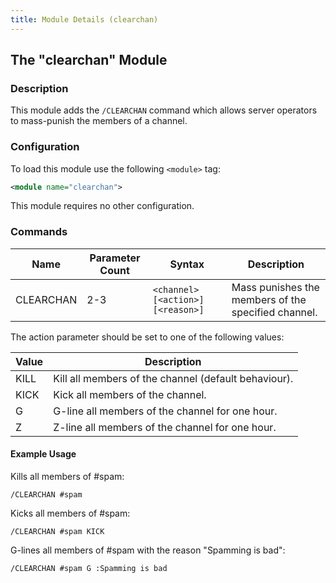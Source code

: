 ```yaml
---
title: Module Details (clearchan)
---
```


## The "clearchan" Module

### Description

This module adds the `/CLEARCHAN` command which allows server operators to mass-punish the members of a channel.

### Configuration

To load this module use the following `<module>` tag:

```xml
<module name="clearchan">
```

This module requires no other configuration.

### Commands

Name      | Parameter Count | Syntax                            | Description
--------- | --------------- | --------------------------------- | -----------
CLEARCHAN | 2-3             | `<channel> [<action>] [<reason>]` | Mass punishes the members of the specified channel.

The action parameter should be set to one of the following values:

Value | Description
----- | -----------
KILL  | Kill all members of the channel (default behaviour).
KICK  | Kick all members of the channel.
G     | G-line all members of the channel for one hour.
Z     | Z-line all members of the channel for one hour.

#### Example Usage

Kills all members of #spam:

```plaintext
/CLEARCHAN #spam
```

Kicks all members of #spam:

```plaintext
/CLEARCHAN #spam KICK
```

G-lines all members of #spam with the reason "Spamming is bad":

```plaintext
/CLEARCHAN #spam G :Spamming is bad
```
